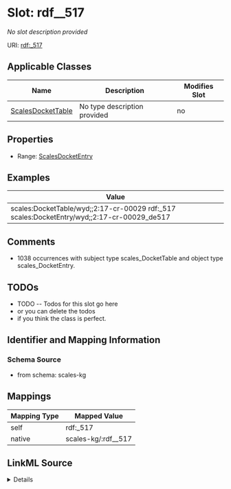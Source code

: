 

# Slot: rdf__517


_No slot description provided_





URI: [rdf:_517](http://www.w3.org/1999/02/22-rdf-syntax-ns#_517)



<!-- no inheritance hierarchy -->





## Applicable Classes

| Name | Description | Modifies Slot |
| --- | --- | --- |
| [ScalesDocketTable](../classes/ScalesDocketTable.md) | No type description provided |  no  |







## Properties

* Range: [ScalesDocketEntry](../classes/ScalesDocketEntry.md)






## Examples

| Value |
| --- |
| scales:DocketTable/wyd;;2:17-cr-00029 rdf:_517 scales:DocketEntry/wyd;;2:17-cr-00029_de517 |

## Comments

* 1038 occurrences with subject type scales_DocketTable and object type scales_DocketEntry.

## TODOs

* TODO -- Todos for this slot go here
* or you can delete the todos
* if you think the class is perfect.

## Identifier and Mapping Information







### Schema Source


* from schema: scales-kg




## Mappings

| Mapping Type | Mapped Value |
| ---  | ---  |
| self | rdf:_517 |
| native | scales-kg/:rdf__517 |




## LinkML Source

<details>
```yaml
name: rdf__517
description: No slot description provided
todos:
- TODO -- Todos for this slot go here
- or you can delete the todos
- if you think the class is perfect.
comments:
- 1038 occurrences with subject type scales_DocketTable and object type scales_DocketEntry.
examples:
- value: scales:DocketTable/wyd;;2:17-cr-00029 rdf:_517 scales:DocketEntry/wyd;;2:17-cr-00029_de517
from_schema: scales-kg
rank: 1000
slot_uri: rdf:_517
alias: rdf__517
domain_of:
- scales_DocketTable
range: scales_DocketEntry

```
</details>